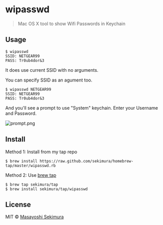 # wipasswd

> Mac OS X tool to show Wifi Passwords in Keychain

## Usage

```
$ wipasswd
SSID: NETGEAR99
PASS: Tr0ub4dor&3
```
It does use current SSID with no arguments.

You can specify SSID as an agument too.

```
$ wipasswd NETGEAR99
SSID: NETGEAR99
PASS: Tr0ub4dor&3
```

And you'll see a prompt to use "System" keychain. Enter your Username and Password.

![prompt.png](https://raw.githubusercontent.com/sekimura/wipasswd/master/prompt.png)


## Install

Method 1: Install from my tap repo

```
$ brew install https://raw.github.com/sekimura/homebrew-tap/master/wipasswd.rb
```

Method 2: Use [brew tap](https://github.com/Homebrew/homebrew/blob/master/share/doc/homebrew/brew-tap.md)

```
$ brew tap sekimura/tap
$ brew install sekimura/tap/wipasswd
```

## License

MIT © [Masayoshi Sekimura](http://sekimura.org)

